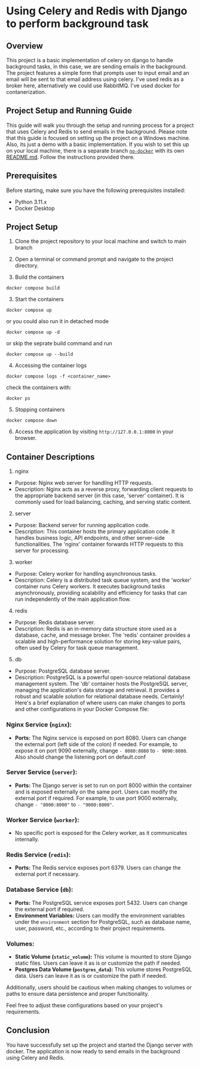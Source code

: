 # Using Celery and Redis with Django to perform background task

## Overview

This project is a basic implementation of celery on django to handle background tasks, in this case, we are sending emails in the background. The project features a simple form that prompts user to input email and an email will be sent to that email address using celery. I've used redis as a broker here, alternatively we could use RabbitMQ. I've used docker for contanerization.

## Project Setup and Running Guide

This guide will walk you through the setup and running process for a project that uses Celery and Redis to send emails in the background. Please note that this guide is focused on setting up the project on a Windows machine. Also, its just a demo with a basic implementation. 
If you wish to set this up on your local machine, there is a separate branch [`no-docker`](https://github.com/Aneemes/celery-redis-django/tree/no-docker) with its own [README.md](https://github.com/Aneemes/celery-redis-django/blob/main/README.md). 
Follow the instructions provided there.

## Prerequisites

Before starting, make sure you have the following prerequisites installed:

- Python 3.11.x
- Docker Desktop 

## Project Setup

1. Clone the project repository to your local machine and switch to main branch
2. Open a terminal or command prompt and navigate to the project directory.

2. Build the containers
```
docker compose build
```

3. Start the containers
```
docker compose up
```
or you could also run it in detached mode
```
docker compose up -d
```
or skip the seprate build command and run
```
docker compose up --build
```
4. Accessing the container logs
```
docker compose logs -f <container_name>
```
check the containers with:
```
docker ps
```
5. Stopping containers
```
docker compose down
```

6. Access the application by visiting `http://127.0.0.1:8000` in your browser.

## Container Descriptions

1. nginx
- Purpose: Nginx web server for handling HTTP requests.
- Description: Nginx acts as a reverse proxy, forwarding client requests to the appropriate backend server (in this case, 'server' container). It is commonly used for load balancing, caching, and serving static content.

2. server
- Purpose: Backend server for running application code.
- Description: This container hosts the primary application code. It handles business logic, API endpoints, and other server-side functionalities. The 'nginx' container forwards HTTP requests to this server for processing.

3. worker
- Purpose: Celery worker for handling asynchronous tasks.
- Description: Celery is a distributed task queue system, and the 'worker' container runs Celery workers. It executes background tasks asynchronously, providing scalability and efficiency for tasks that can run independently of the main application flow.

4. redis
- Purpose: Redis database server.
- Description: Redis is an in-memory data structure store used as a database, cache, and message broker. The 'redis' container provides a scalable and high-performance solution for storing key-value pairs, often used by Celery for task queue management.

5. db
- Purpose: PostgreSQL database server.
- Description: PostgreSQL is a powerful open-source relational database management system. The 'db' container hosts the PostgreSQL server, managing the application's data storage and retrieval. It provides a robust and scalable solution for relational database needs.
Certainly! Here's a brief explanation of where users can make changes to ports and other configurations in your Docker Compose file:

### Nginx Service (`nginx`):
- **Ports:** The Nginx service is exposed on port 8080. Users can change the external port (left side of the colon) if needed. For example, to expose it on port 9090 externally, change `- 8080:8080` to `- 9090:8080`. Also should change the listening port on default.conf

### Server Service (`server`):
- **Ports:** The Django server is set to run on port 8000 within the container and is exposed externally on the same port. Users can modify the external port if required. For example, to use port 9000 externally, change `- "8000:8000"` to `- "9000:8000"`.

### Worker Service (`worker`):
- No specific port is exposed for the Celery worker, as it communicates internally.

### Redis Service (`redis`):
- **Ports:** The Redis service exposes port 6379. Users can change the external port if necessary.

### Database Service (`db`):
- **Ports:** The PostgreSQL service exposes port 5432. Users can change the external port if required.
- **Environment Variables:** Users can modify the environment variables under the `environment` section for PostgreSQL, such as database name, user, password, etc., according to their project requirements.

### Volumes:
- **Static Volume (`static_volume`):** This volume is mounted to store Django static files. Users can leave it as is or customize the path if needed.
- **Postgres Data Volume (`postgres_data`):** This volume stores PostgreSQL data. Users can leave it as is or customize the path if needed.

Additionally, users should be cautious when making changes to volumes or paths to ensure data persistence and proper functionality.

Feel free to adjust these configurations based on your project's requirements.

## Conclusion

You have successfully set up the project and started the Django server with docker. The application is now ready to send emails in the background using Celery and Redis.

